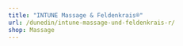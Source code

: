 ```yaml
---
title: "INTUNE Massage & Feldenkrais®"
url: /dunedin/intune-massage-und-feldenkrais-r/
shop: Massage
---
```

